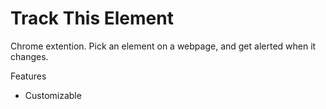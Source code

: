 # Track This Element

Chrome extention. Pick an element on a webpage, and get alerted when it changes.

Features
- Customizable 
